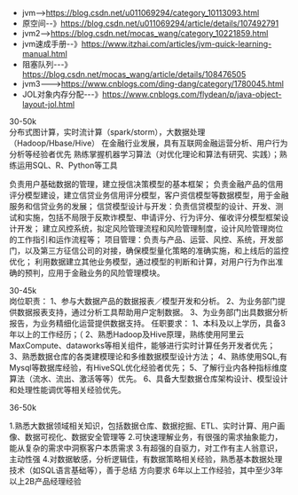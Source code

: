 -   jvm-->https://blog.csdn.net/u011069294/category_10113093.html
-   原空间--》https://blog.csdn.net/u011069294/article/details/107492791
-   jvm2-->https://blog.csdn.net/mocas_wang/category_10221859.html
-   jvm速成手册--》https://www.itzhai.com/articles/jvm-quick-learning-manual.html
-   阻塞队列---》https://blog.csdn.net/mocas_wang/article/details/108476505
-   jvm3--->https://www.cnblogs.com/ding-dang/category/1780045.html
-   JOL对象内存分配---》https://www.cnblogs.com/flydean/p/java-object-layout-jol.html


30-50k  
分布式图计算，实时流计算（spark/storm），大数据处理（Hadoop/Hbase/Hive）
在金融行业发展，具有互联网金融运营分析、用户行为分析等经验者优先
熟练掌握机器学习算法（对优化理论和算法有研究、实践）；熟练运用SQL、R、Python等工具

负责用户基础数据的管理，建立授信决策模型的基本框架；
负责金融产品的信用评分模型建设，建立信贷业务信用评分模型，客户资信模型等数据模型，用于金融服务和信贷业务的发展；
信贷模型设计与开发：负责信贷模型的设计、开发、测试和实施，包括不局限于反欺诈模型、申请评分、行为评分、催收评分模型框架设计开发；
建立风控系统，拟定风险管理流程和风险管理制度，设计风险管理岗位的工作指引和运作流程等；
项目管理：负责与产品、运营、风控、系统，开发部门，以及第三方征信公司的对接，确保模型量化策略的准确实施，和上线后的监控优化；
利用数据建立其他业务模型，通过模型的判断和计算，对用户行为作出准确的预判，应用于金融业务的风险管理模块。

30-45k  
岗位职责：
1、参与大数据产品的数据报表／模型开发和分析。
2、为业务部门提供数据报表支持，通过分析工具帮助用户定制数据。
3、为业务部门出具数据分析报告，为业务精细化运营提供数据支持。
任职要求：
1、本科及以上学历，具备3年以上的工作经历；（
2、熟悉Hadoop及Hive原理，熟练使用阿里云MaxCompute、dataworks等相关组件，能够进行实时计算任务开发者优先；
3、熟悉数据仓库的各类建模理论和多维数据模型设计方法；
4、熟练使用SQL,有Mysql等数据库经验，有HiveSQL优化经验者优先；
5、了解行业内各种指标维度算法（流水、流出、激活等等）优先。
6、具备大型数据仓库架构设计、模型设计和处理性能调优等相关经验优先。

36-50k

1.熟悉大数据领域相关知识，包括数据仓库、数据挖掘、ETL、实时计算、用户画像、数据可视化、数据安全管理等
2.可快速理解业务，有很强的需求抽象能力，能从复杂的需求中洞察客户本质需求
3.有超强的自驱力，对工作有主人翁意识，主动性强
4.对数据敏感，分析逻辑佳，有数据策略相关经验，熟悉基本数据处理技术（如SQL语言基础等），善于总结
方向要求
6年以上工作经验，其中至少3年以上2B产品经理经验


